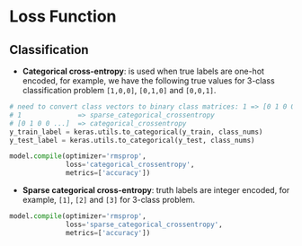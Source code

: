 # Loss Function
## Classification
- **Categorical cross-entropy**: is used when true labels are one-hot encoded, for example, we have the following true values for 3-class classification problem `[1,0,0]`, `[0,1,0]` and `[0,0,1]`.
```Python
# need to convert class vectors to binary class matrices: 1 => [0 1 0 0 ...] 
# 1              => sparse_categorical_crossentropy
# [0 1 0 0 ...]  => categorical_crossentropy
y_train_label = keras.utils.to_categorical(y_train, class_nums)
y_test_label = keras.utils.to_categorical(y_test, class_nums)

model.compile(optimizer='rmsprop',
              loss='categorical_crossentropy',
              metrics=['accuracy'])
```
- **Sparse categorical cross-entropy**: truth labels are integer encoded, for example, `[1]`, `[2]` and `[3]` for 3-class problem.
```Python
model.compile(optimizer='rmsprop',
              loss='sparse_categorical_crossentropy',
              metrics=['accuracy'])
```
